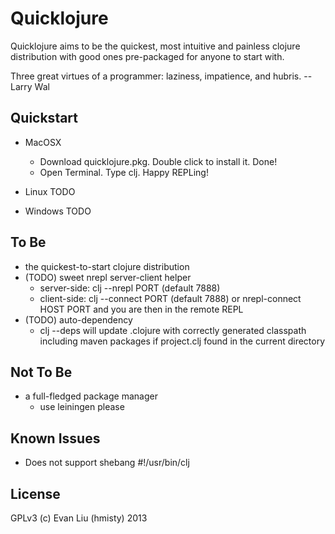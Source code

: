 # Quicklojure

Quicklojure aims to be the quickest, most intuitive and painless clojure distribution with good ones pre-packaged for anyone to start with.

Three great virtues of a programmer: laziness, impatience, and hubris. -- Larry Wal

## Quickstart
* MacOSX
  * Download quicklojure.pkg. Double click to install it. Done!
  * Open Terminal. Type clj. Happy REPLing!

* Linux
TODO

* Windows
TODO

## To Be
* the quickest-to-start clojure distribution
* (TODO) sweet nrepl server-client helper
  * server-side: clj --nrepl PORT (default 7888)
  * client-side: clj --connect PORT (default 7888) or nrepl-connect HOST PORT and you are then in the remote REPL
* (TODO) auto-dependency
  * clj --deps will update .clojure with correctly generated classpath including maven packages if project.clj found in the current directory


## Not To Be
* a full-fledged package manager
  * use leiningen please


## Known Issues
* Does not support shebang #!/usr/bin/clj


## License
GPLv3 (c) Evan Liu (hmisty) 2013
